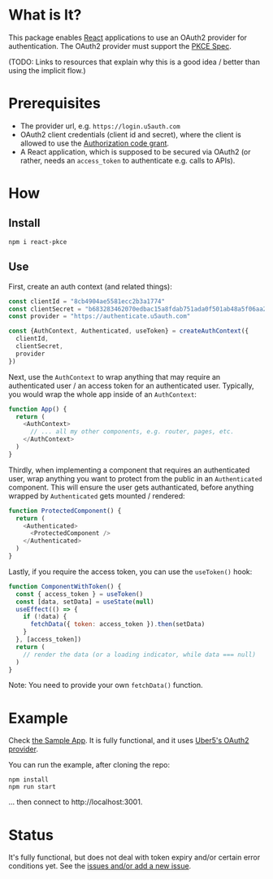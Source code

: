 # What is It?

This package enables [React](https://reactjs.org/) applications
to use an OAuth2 provider for
authentication. The OAuth2 provider must support the
[PKCE Spec](https://tools.ietf.org/html/rfc7636).

(TODO: Links to resources that explain why this is a good idea / better than
using the implicit flow.)

# Prerequisites

* The provider url, e.g. `https://login.u5auth.com`
* OAuth2 client credentials (client id and secret),
  where the client is allowed to use the
  [Authorization code grant](https://tools.ietf.org/html/rfc6749#section-4.1).
* A React application, which is supposed to be secured via OAuth2 (or
  rather, needs an `access_token` to authenticate e.g. calls to APIs).

# How

## Install

```
npm i react-pkce
```

## Use

First, create an auth context (and related things):

```js
const clientId = "8cb4904ae5581ecc2b3a1774"
const clientSecret = "b683283462070edbac15a8fdab751ada0f501ab48a5f06aa20aee3be24eac9cc"
const provider = "https://authenticate.u5auth.com"

const {AuthContext, Authenticated, useToken} = createAuthContext({
  clientId,
  clientSecret,
  provider
})
```

Next, use the `AuthContext` to wrap anything that may require
an authenticated user / an access token for an authenticated user.
Typically, you would wrap the whole app inside of an `AuthContext`:

```js
function App() {
  return (
    <AuthContext>
      // ... all my other components, e.g. router, pages, etc.
    </AuthContext>
  )
}
```

Thirdly, when implementing a component that requires an authenticated user,
wrap anything you want to protect from the public in an `Authenticated`
component. This will ensure the user gets authanticated, before anything
wrapped by `Authenticated` gets mounted / rendered:

```js
function ProtectedComponent() {
  return (
    <Authenticated>
      <ProtectedComponent />
    </Authenticated>
  )
}
```

Lastly, if you require the access token, you can use the `useToken()` hook:

```js
function ComponentWithToken() {
  const { access_token } = useToken()
  const [data, setData] = useState(null)
  useEffect(() => {
    if (!data) {
      fetchData({ token: access_token }).then(setData)
    }
  }, [access_token])
  return (
    // render the data (or a loading indicator, while data === null)
  )
}
```

Note: You need to provide your own `fetchData()` function.

# Example

Check [the Sample App](./src/App.js). It is fully functional, and it uses
[Uber5's OAuth2 provider](https://uber5.com).

You can run the example, after cloning the repo:

```
npm install
npm run start
```

... then connect to http://localhost:3001.


# Status

It's fully functional, but does not deal with token expiry and/or certain error conditions yet. See the
[issues and/or add a new issue](https://github.com/Uber5/react-u5auth/issues).
